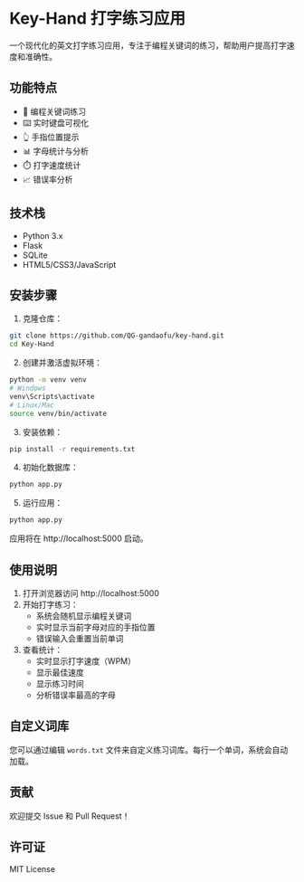 # Key-Hand 打字练习应用

一个现代化的英文打字练习应用，专注于编程关键词的练习，帮助用户提高打字速度和准确性。

## 功能特点

- 🎯 编程关键词练习
- ⌨️ 实时键盘可视化
- 👆 手指位置提示
- 📊 字母统计与分析
- ⏱️ 打字速度统计
- 📈 错误率分析

## 技术栈

- Python 3.x
- Flask
- SQLite
- HTML5/CSS3/JavaScript

## 安装步骤

1. 克隆仓库：
```bash
git clone https://github.com/QG-gandaofu/key-hand.git
cd Key-Hand
```

2. 创建并激活虚拟环境：
```bash
python -m venv venv
# Windows
venv\Scripts\activate
# Linux/Mac
source venv/bin/activate
```

3. 安装依赖：
```bash
pip install -r requirements.txt
```

4. 初始化数据库：
```bash
python app.py
```

5. 运行应用：
```bash
python app.py
```

应用将在 http://localhost:5000 启动。

## 使用说明

1. 打开浏览器访问 http://localhost:5000
2. 开始打字练习：
   - 系统会随机显示编程关键词
   - 实时显示当前字母对应的手指位置
   - 错误输入会重置当前单词
3. 查看统计：
   - 实时显示打字速度（WPM）
   - 显示最佳速度
   - 显示练习时间
   - 分析错误率最高的字母

## 自定义词库

您可以通过编辑 `words.txt` 文件来自定义练习词库。每行一个单词，系统会自动加载。

## 贡献

欢迎提交 Issue 和 Pull Request！

## 许可证

MIT License 